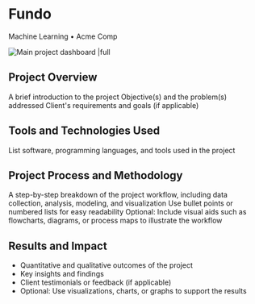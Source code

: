 # Fundo

Machine Learning • Acme Comp

![Main project dashboard |full](/example_images/project-3.png)

## Project Overview

A brief introduction to the project
Objective(s) and the problem(s) addressed
Client's requirements and goals (if applicable)

## Tools and Technologies Used

List software, programming languages, and tools used in the project

## Project Process and Methodology

A step-by-step breakdown of the project workflow, including data collection, analysis, modeling, and visualization
Use bullet points or numbered lists for easy readability
Optional: Include visual aids such as flowcharts, diagrams, or process maps to illustrate the workflow

## Results and Impact

- Quantitative and qualitative outcomes of the project
- Key insights and findings
- Client testimonials or feedback (if applicable)
- Optional: Use visualizations, charts, or graphs to support the results
